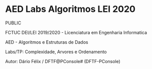 # AED Labs Algoritmos LEI 2020

PUBLIC

FCTUC DEI/LEI 2019/2020 - Licenciatura em Engenharia Informatica

AED - Algoritmos e Estruturas de Dados

Labs/TP: Complexidade, Arvores e Ordenamento

Autor: Dário Félix / DFTF@PConsole# (DFTF-PConsole)
